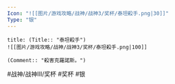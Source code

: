 ```yaml
---
Icon: "![[图片/游戏攻略/战神/战神3/奖杯/泰坦殺手.png|30]]"
Type: "银"
---
```

```ad-common-silver-trophy
title: (Title:: "泰坦殺手")
![[图片/游戏攻略/战神/战神3/奖杯/泰坦殺手.png|100]]

(Comment:: "殺害克羅諾斯。")
```

#战神/战神III/奖杯 #奖杯 #银
